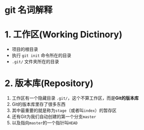  git 名词解释
 =======

# 1. 工作区(Working Dictinory)

* 项目的根目录
* 执行 `git init` 命令所在的目录
* `.git/` 文件夹所在的目录

# 2. 版本库(Repository)

1. 工作区有一个隐藏目录 `.git/`，这个不算工作区，而是**Git的版本库**
2. Git的版本库里存了很多东西
3. 其中最重要的就是称为`stage`（或者叫`index`）的暂存区
4. 还有Git为我们自动创建的第一个分支`master`
5. 以及指向`master`的一个指针叫`HEAD`
